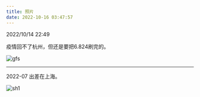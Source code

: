 ```yaml
---
title: 照片
date: 2022-10-16 03:47:57
---
```


2022/10/14 22:49

疫情回不了杭州，但还是要把6.824刷完的。

 
![gfs](/images/gfs.jpeg)

---
2022-07 出差在上海。

![sh1](/images/sh1.jpeg)
